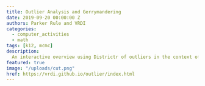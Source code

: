 ```yaml
---
title: Outlier Analysis and Gerrymandering
date: 2019-09-20 00:00:00 Z
authors: Parker Rule and VRDI
categories:
  - computer_activities
  - math
tags: [k12, mcmc]
description:
  An interactive overview using Districtr of outliers in the context of redistricting.
featured: true
image: "/uploads/cut.png"
href: https://vrdi.github.io/outlier/index.html
---
```

